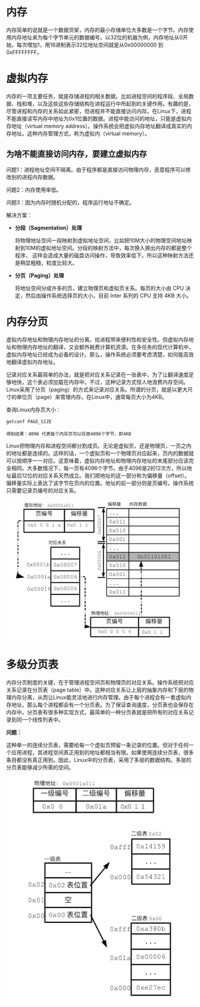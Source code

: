 # 内存

​	内存简单的说就是一个数据货架，内存的最小存储单位大多数是一个字节。内存使用内存地址来为每个字节单元的数据编号。以32位的机器为例，内存地址从0开始，每次增加1，用16进制表示32位地址空间就是从0x00000000 到0xFFFFFFFF。

# 虚拟内存

​	内存的一项主要任务，就是存储进程的相关数据。比如进程空间的程序段、全局数据、栈和堆，以及这些这些存储结构在进程运行中所起到的关键作用。有趣的是，尽管进程和内存的关系如此紧密，但进程并不能直接访问内存。在Linux下，进程不能直接读写内存中地址为0x1位置的数据。进程中能访问的地址，只能是虚拟内存地址（virtual memory address）。操作系统会把虚拟内存地址翻译成真实的内存地址。这种内存管理方式，称为虚拟内（virtual memory）。

## 为啥不能直接访问内存，要建立虚拟内存

问题1：进程地址空间不隔离。由于程序都是直接访问物理内存，恶意程序可以修改别的进程内存数据。

问题2：内存使用率低。

问题3：因为内存时随机分配的，程序运行地址不确定。

解决方案：

- **分段（Sagmentation）处理**

  将物理地址空间一段映射到虚拟地址空间，比如把10M大小的物理空间地址映射到10M的虚拟地址空间。分段的映射方法中，每次换入换出内存的都是整个程序， 这样会造成大量的磁盘访问操作，导致效率低下。所以这种映射方法还是稍显粗糙，粒度比较大。

- **分页（Paging）处理**

  将地址空间分成许多的页，建立物理页和虚拟页关系。每页的大小由 CPU 决定，然后由操作系统选择页的大小。目前 Inter 系列的 CPU 支持 4KB 大小。


# 内存分页

虚拟内存地址和物理内存地址的分离，给进程带来便利性和安全性。但虚拟内存地址和物理内存地址的翻译，又会额外耗费计算机资源。在多任务的现代计算机中，虚拟内存地址已经成为必备的设计。那么，操作系统必须要考虑清楚，如何能高效地翻译虚拟内存地址。

​	记录对应关系最简单的办法，就是把对应关系记录在一张表中，为了让翻译速度足够地快，这个表必须加载在内存中。不过，这种记录方式惊人地浪费内存空间。Linux采用了分页（paging）的方式来记录对应关系。所谓的分页，就是以更大尺寸的单位页（page）来管理内存。在Linux中，通常每页大小为4KB。

查询Linux内存页大小：

```
getconf PAGE_SIZE

得到结果：4096 代表每个内存页可以存放4096个字节，即4KB
```

Linux把物理内存和进程空间都分割成页。无论是虚拟页，还是物理页，一页之内的地址都是连续的。这样的话，一个虚拟页和一个物理页对应起来，页内的数据就可以按顺序一一对应。这意味着，虚拟内存地址和物理内存地址的末尾部分应该完全相同。大多数情况下，每一页有4096个字节。由于4096是2的12次方，所以地址最后12位的对应关系天然成立。我们把地址的这一部分称为偏移量（offset）。偏移量实际上表达了该字节在页内的位置。地址的前一部分则是页编号。操作系统只需要记录页编号的对应关系。

![](../image/os/linux-page-rela.png)

# 多级分页表

内存分页制度的关键，在于管理进程空间页和物理页的对应关系。操作系统把对应关系记录在分页表（page table）中。这种对应关系让上层的抽象内存和下层的物理内存分离，从而让Linux能灵活地进行内存管理。由于每个进程会有一套虚拟内存地址，那么每个进程都会有一个分页表。为了保证查询速度，分页表也会保存在内存中。分页表有很多种实现方式，最简单的一种分页表就是把所有的对应关系记录到同一个线性列表中。

**问题：** 

这种单一的连续分页表，需要给每一个虚拟页预留一条记录的位置。但对于任何一个应用进程，其进程空间真正用到的地址都相当有限。如果使用连续分页表，很多条目都没有真正用到。因此，Linux中的分页表，采用了多层的数据结构。多层的分页表能够减少所需的空间。

![](../image/os/linux-page-level-rela.png)